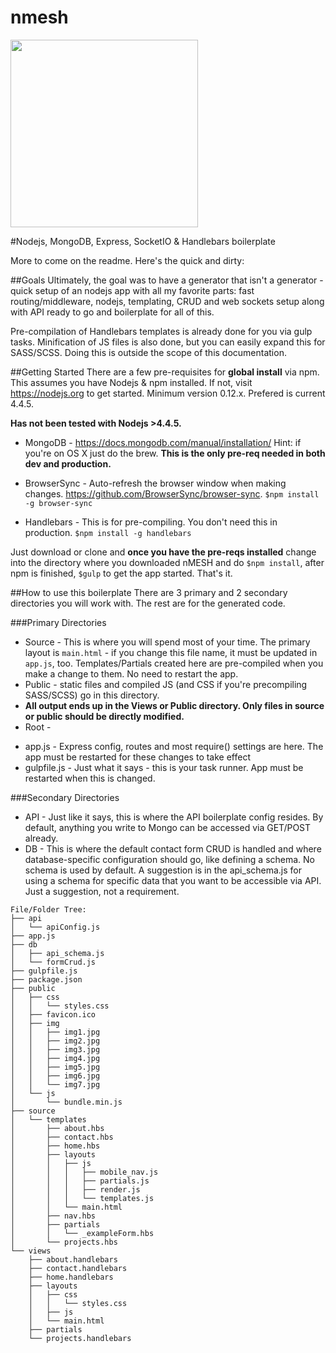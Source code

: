 # nmesh 

<img src="https://raw.githubusercontent.com/methodbox/nmesh/master/nmesh-small.png" width="300">

#Nodejs, MongoDB, Express, SocketIO &amp; Handlebars boilerplate

More to come on the readme. Here's the quick and dirty:

##Goals
Ultimately, the goal was to have a generator that isn't a generator - quick setup of an nodejs app with all my favorite parts: fast routing/middleware, nodejs, templating, CRUD and web sockets setup along with API ready to go and boilerplate for all of this.

Pre-compilation of Handlebars templates is already done for you via gulp tasks. Minification of JS files is also done, but you can easily expand this for SASS/SCSS. Doing this is outside the scope of this documentation.

##Getting Started
There are a few pre-requisites for __global install__ via npm. This assumes you have Nodejs & npm installed. If not, visit https://nodejs.org to get started. Minimum version 0.12.x. Prefered is current 4.4.5. 

**Has not been tested with Nodejs >4.4.5.**

+ MongoDB - https://docs.mongodb.com/manual/installation/ Hint: if you're on OS X just do the brew. 
**This is the only pre-req needed in both dev and production.**
	
+ BrowserSync - Auto-refresh the browser window when making changes. https://github.com/BrowserSync/browser-sync. 
```$npm install -g browser-sync```

+ Handlebars - This is for pre-compiling. You don't need this in production.
```$npm install -g handlebars```

Just download or clone and **once you have the pre-reqs installed** change into the directory where you downloaded nMESH and do ```$npm install```, after npm is finished, ```$gulp``` to get the app started. That's it.

##How to use this boilerplate
There are 3 primary and 2 secondary directories you will work with. The rest are for the generated code.

###Primary Directories
* Source - This is where you will spend most of your time. The primary layout is ```main.html``` - if you change this file name, it must be updated in ```app.js```, too. Templates/Partials created here are pre-compiled when you make a change to them. No need to restart the app.
* Public - static files and compiled JS (and CSS if you're precompiling SASS/SCSS) go in this directory. 
* **All output ends up in the Views or Public directory. Only files in source or public should be directly modified.**
* Root - 
 - app.js - Express config, routes and most require() settings are here. The app must be restarted for these changes to take effect
 - gulpfile.js - Just what it says - this is your task runner. App must be restarted when this is changed.

###Secondary Directories
* API - Just like it says, this is where the API boilerplate config resides. By default, anything you write to Mongo can be accessed via GET/POST already.
* DB - This is where the default contact form CRUD is handled and where database-specific configuration should go, like defining a schema. No schema is used by default. A suggestion is in the api_schema.js for using a schema for specific data that you want to be accessible via API. Just a suggestion, not a requirement.

```
File/Folder Tree:
├── api
│   └── apiConfig.js
├── app.js
├── db
│   ├── api_schema.js
│   └── formCrud.js
├── gulpfile.js
├── package.json
├── public
│   ├── css
│   │   └── styles.css
│   ├── favicon.ico
│   ├── img
│   │   ├── img1.jpg
│   │   ├── img2.jpg
│   │   ├── img3.jpg
│   │   ├── img4.jpg
│   │   ├── img5.jpg
│   │   ├── img6.jpg
│   │   └── img7.jpg
│   └── js
│       └── bundle.min.js
├── source
│   └── templates
│       ├── about.hbs
│       ├── contact.hbs
│       ├── home.hbs
│       ├── layouts
│       │   ├── js
│       │   │   ├── mobile_nav.js
│       │   │   ├── partials.js
│       │   │   ├── render.js
│       │   │   └── templates.js
│       │   └── main.html
│       ├── nav.hbs
│       ├── partials
│       │   └── _exampleForm.hbs
│       └── projects.hbs
└── views
    ├── about.handlebars
    ├── contact.handlebars
    ├── home.handlebars
    ├── layouts
    │   ├── css
    │   │   └── styles.css
    │   ├── js
    │   └── main.html
    ├── partials
    └── projects.handlebars
  ```
  
